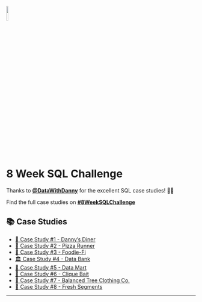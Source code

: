<p align="left" width="100%">
    <img width="10%" src="../8-Week-SQL-Challenge/images/data-with-danny-logo.png">
</p>

# 8 Week SQL Challenge

Thanks to [**@DataWithDanny**](https://www.datawithdanny.com/) for the excellent SQL case studies! 👋🏻

Find the full case studies on [**#8WeekSQLChallenge**](https://8weeksqlchallenge.com/)

## :books: Case Studies

- [:ramen: Case Study #1 - Danny’s Diner](/Case-Study-1-Dannys-Diner/)
- [:pizza: Case Study #2 - Pizza Runner](/Case-Study-2-Pizza-Runner/)
- [:avocado: Case Study #3 - Foodie-Fi](/Case-Study-3-Foodie-Fi/)
- [:classical_building: Case Study #4 - Data Bank](/Case-Study-4-Data-Bank/)
- [:shopping_cart: Case Study #5 - Data Mart](/Case-Study-5-Data-Mart/)
- [:fishing_pole_and_fish: Case Study #6 - Clique Bait](/Case-Study-6-Clique-Bait/)
- [:shirt: Case Study #7 - Balanced Tree Clothing Co.](/Case-Study-7-Balanced-Tree-Clothing-Co/)
- [:orange: Case Study #8 - Fresh Segments](/Case-Study-8-Fresh-Segments/)

---
